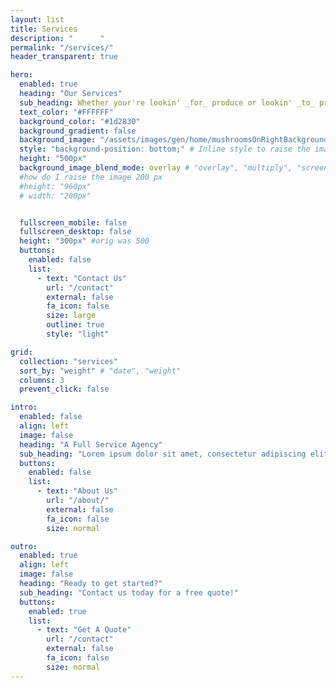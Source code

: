```yaml
---
layout: list
title: Services
description: "      "
permalink: "/services/"
header_transparent: true

hero:
  enabled: true
  heading: "Our Services"
  sub_heading: Whether your're lookin' _for_ produce or lookin' _to_ produce, we've got you covered
  text_color: "#FFFFFF"
  background_color: "#1d2830"
  background_gradient: false
  background_image: "/assets/images/gen/home/mushroomsOnRightBackground.webp"
  style: "background-position: bottom;" # Inline style to raise the image by 200px
  height: "500px"
  background_image_blend_mode: overlay # "overlay", "multiply", "screen"
  #how do I raise the image 200 px
  #height: "960px"
  # width: "200px"


  fullscreen_mobile: false
  fullscreen_desktop: false
  height: "300px" #orig was 500
  buttons:
    enabled: false
    list:
      - text: "Contact Us"
        url: "/contact"
        external: false
        fa_icon: false
        size: large
        outline: true
        style: "light"

grid:
  collection: "services"
  sort_by: "weight" # "date", "weight"
  columns: 3
  prevent_click: false

intro:
  enabled: false
  align: left
  image: false
  heading: "A Full Service Agency"
  sub_heading: "Lorem ipsum dolor sit amet, consectetur adipiscing elit. Ut eget sapien in elit semper accumsan. Pellentesque accumsan ut tortor eu varius. Sed id tincidunt massa, ut egestas orci."
  buttons:
    enabled: false
    list:
      - text: "About Us"
        url: "/about/"
        external: false
        fa_icon: false
        size: normal

outro:
  enabled: true
  align: left
  image: false
  heading: "Ready to get started?"
  sub_heading: "Contact us today for a free quote!"
  buttons:
    enabled: true
    list:
      - text: "Get A Quote"
        url: "/contact"
        external: false
        fa_icon: false
        size: normal
---
```

